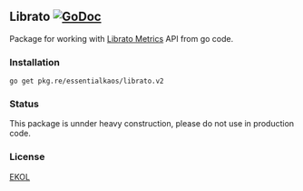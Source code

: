 ## Librato [![GoDoc](https://godoc.org/pkg.re/essentialkaos/librato.v2?status.svg)](https://godoc.org/pkg.re/essentialkaos/librato.v2)

Package for working with [Librato Metrics](https://www.librato.com) API from go code.

### Installation

````
go get pkg.re/essentialkaos/librato.v2
````

### Status

This package is unnder heavy construction, please do not use in production code.

### License

[EKOL](https://essentialkaos.com/ekol)
